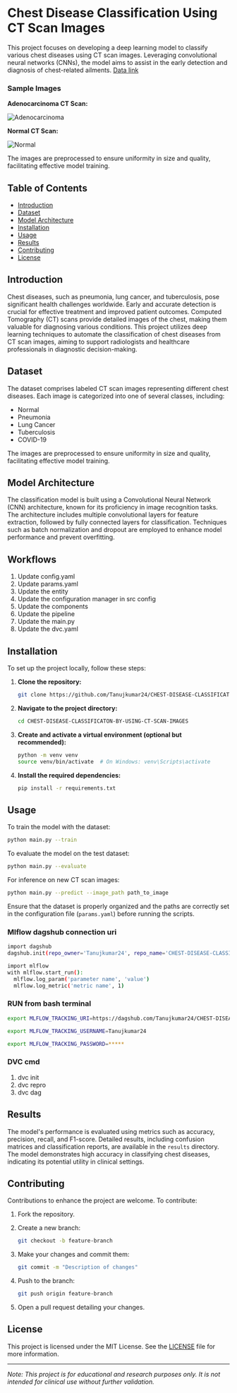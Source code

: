 
# Chest Disease Classification Using CT Scan Images

This project focuses on developing a deep learning model to classify various chest diseases using CT scan images. Leveraging convolutional neural networks (CNNs), the model aims to assist in the early detection and diagnosis of chest-related ailments. [Data link](https://drive.google.com/drive/folders/1Z7u504MlagwvzMQH7-X6QZQdsKowTSg8?usp=sharing)
### Sample Images

**Adenocarcinoma CT Scan:**

![Adenocarcinoma](https://github.com/Tanujkumar24/CHEST-DISEASE-CLASSIFICATON-BY-USING-CT-SCAN-IMAGES/blob/main/adenocarcinoma.png)

**Normal CT Scan:**

![Normal](https://github.com/Tanujkumar24/CHEST-DISEASE-CLASSIFICATON-BY-USING-CT-SCAN-IMAGES/blob/main/Normal.png)

The images are preprocessed to ensure uniformity in size and quality, facilitating effective model training.

## Table of Contents

- [Introduction](#introduction)
- [Dataset](#dataset)
- [Model Architecture](#model-architecture)
- [Installation](#installation)
- [Usage](#usage)
- [Results](#results)
- [Contributing](#contributing)
- [License](#license)

## Introduction

Chest diseases, such as pneumonia, lung cancer, and tuberculosis, pose significant health challenges worldwide. Early and accurate detection is crucial for effective treatment and improved patient outcomes. Computed Tomography (CT) scans provide detailed images of the chest, making them valuable for diagnosing various conditions. This project utilizes deep learning techniques to automate the classification of chest diseases from CT scan images, aiming to support radiologists and healthcare professionals in diagnostic decision-making.

## Dataset

The dataset comprises labeled CT scan images representing different chest diseases. Each image is categorized into one of several classes, including:

- Normal
- Pneumonia
- Lung Cancer
- Tuberculosis
- COVID-19

The images are preprocessed to ensure uniformity in size and quality, facilitating effective model training.

## Model Architecture

The classification model is built using a Convolutional Neural Network (CNN) architecture, known for its proficiency in image recognition tasks. The architecture includes multiple convolutional layers for feature extraction, followed by fully connected layers for classification. Techniques such as batch normalization and dropout are employed to enhance model performance and prevent overfitting.
## Workflows

1. Update config.yaml
2. Update params.yaml
3. Update the entity
4. Update the configuration manager in src config
5. Update the components
6. Update the pipeline 
7. Update the main.py
8. Update the dvc.yaml 
## Installation

To set up the project locally, follow these steps:

1. **Clone the repository:**

   ```bash
   git clone https://github.com/Tanujkumar24/CHEST-DISEASE-CLASSIFICATON-BY-USING-CT-SCAN-IMAGES.git
   ```

2. **Navigate to the project directory:**

   ```bash
   cd CHEST-DISEASE-CLASSIFICATON-BY-USING-CT-SCAN-IMAGES
   ```

3. **Create and activate a virtual environment (optional but recommended):**

   ```bash
   python -m venv venv
   source venv/bin/activate  # On Windows: venv\Scripts\activate
   ```

4. **Install the required dependencies:**

   ```bash
   pip install -r requirements.txt
   ```

## Usage

To train the model with the dataset:

```bash
python main.py --train
```

To evaluate the model on the test dataset:

```bash
python main.py --evaluate
```

For inference on new CT scan images:

```bash
python main.py --predict --image_path path_to_image
```

Ensure that the dataset is properly organized and the paths are correctly set in the configuration file (`params.yaml`) before running the scripts.

### Mlflow dagshub connection uri

```bash
import dagshub
dagshub.init(repo_owner='Tanujkumar24', repo_name='CHEST-DISEASE-CLASSIFICATON-BY-USING-CT-SCAN-IMAGES', mlflow=True)

import mlflow
with mlflow.start_run():
  mlflow.log_param('parameter name', 'value')
  mlflow.log_metric('metric name', 1)

```


### RUN from bash terminal

```bash
export MLFLOW_TRACKING_URI=https://dagshub.com/Tanujkumar24/CHEST-DISEASE-CLASSIFICATON-BY-USING-CT-SCAN-IMAGES.mlflow

export MLFLOW_TRACKING_USERNAME=Tanujkumar24

export MLFLOW_TRACKING_PASSWORD=*****

```



### DVC cmd

1. dvc init
2. dvc repro
3. dvc dag

## Results

The model's performance is evaluated using metrics such as accuracy, precision, recall, and F1-score. Detailed results, including confusion matrices and classification reports, are available in the `results` directory. The model demonstrates high accuracy in classifying chest diseases, indicating its potential utility in clinical settings.

## Contributing

Contributions to enhance the project are welcome. To contribute:

1. Fork the repository.
2. Create a new branch:

   ```bash
   git checkout -b feature-branch
   ```

3. Make your changes and commit them:

   ```bash
   git commit -m "Description of changes"
   ```

4. Push to the branch:

   ```bash
   git push origin feature-branch
   ```

5. Open a pull request detailing your changes.

## License

This project is licensed under the MIT License. See the [LICENSE](LICENSE) file for more information.

---

*Note: This project is for educational and research purposes only. It is not intended for clinical use without further validation.*
